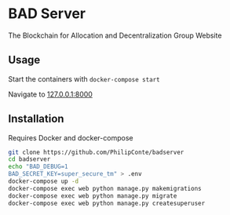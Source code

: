 # BAD Server
The Blockchain for Allocation and Decentralization Group Website

## Usage
Start the containers with `docker-compose start`

Navigate to [127.0.0.1:8000](http://127.0.0.1:8000/)

## Installation
Requires Docker and docker-compose
```bash
git clone https://github.com/PhilipConte/badserver
cd badserver
echo "BAD_DEBUG=1
BAD_SECRET_KEY=super_secure_tm" > .env
docker-compose up -d
docker-compose exec web python manage.py makemigrations
docker-compose exec web python manage.py migrate
docker-compose exec web python manage.py createsuperuser
```
